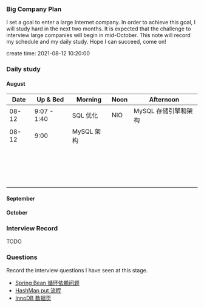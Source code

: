 ### Big Company Plan

I set a goal to enter a large Internet company. In order to achieve this goal, I will study hard in the next two months. It is expected that the challenge to interview large companies will begin in mid-October. This note will record my schedule and my daily study. Hope I can succeed, come on!

create time: 2021-08-12 10:20:00

### Daily study

#### August

| Date  | Up & Bed    | Morning    | Noon | Afternoon            |
| ----- | ----------- | ---------- | ---- | -------------------- |
| 08-12 | 9:07 - 1:40 | SQL 优化   | NIO  | MySQL 存储引擎和架构 |
| 08-12 | 9:00        | MySQL 架构 |      |                      |
|       |             |            |      |                      |
|       |             |            |      |                      |
|       |             |            |      |                      |
|       |             |            |      |                      |
|       |             |            |      |                      |
|       |             |            |      |                      |
|       |             |            |      |                      |
|       |             |            |      |                      |
|       |             |            |      |                      |
|       |             |            |      |                      |
|       |             |            |      |                      |
|       |             |            |      |                      |
|       |             |            |      |                      |
|       |             |            |      |                      |
|       |             |            |      |                      |
|       |             |            |      |                      |
|       |             |            |      |                      |
|       |             |            |      |                      |

#### September

#### October

### Interview Record

TODO

### Questions

Record the interview questions I have seen at this stage.

- [Spring Bean 循环依赖问题](https://blog.csdn.net/u010853261/article/details/77940767)
- [HashMap put 流程](https://blog.csdn.net/u011066470/article/details/86699062)
- [InnoDB 数据页](https://blog.csdn.net/star_xing123/article/details/107380438)

